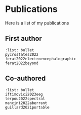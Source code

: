 # Publications

Here is a list of my publications

## First author
```{bibliography}
:list: bullet
pycrostates2022
ferat2022electroencephalographic
ferat2022beyond
```

## Co-authored
```{bibliography}
:list: bullet
iftimovici2023eeg
terpou2022spectral
mancini2022aberrant
guillard2021portable
```